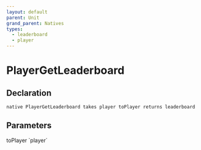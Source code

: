 ```yaml
---
layout: default
parent: Unit
grand_parent: Natives
types:
  - leaderboard
  - player
---
```


# PlayerGetLeaderboard

## Declaration

```
native PlayerGetLeaderboard takes player toPlayer returns leaderboard
```

## Parameters
<dl>
  <dt>toPlayer `player`</dt>
  <dd></dd>
</dl>